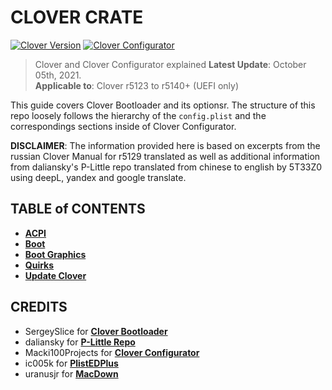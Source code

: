 # CLOVER CRATE
[![Clover Version](https://img.shields.io/badge/Clover-r5140.1-brightgreen.svg)](https://github.com/CloverHackyColor/CloverBootloader/releases)
[![Clover Configurator](https://img.shields.io/badge/CloverConfigurator-15.8.30-orange.svg)](https://mackie100projects.altervista.org/download-clover-configurator/)

> Clover and Clover Configurator explained
> **Latest Update**: October 05th, 2021. </br>
> **Applicable to**: Clover r5123 to r5140+ (UEFI only)

This guide covers Clover Bootloader and its optionsr. The structure of this repo loosely follows the hierarchy of the `config.plist` and the correspondings sections inside of Clover Configurator.

**DISCLAIMER**: The information provided here is based on excerpts from the russian Clover Manual for r5129 translated as well as additional information from daliansky's P-Little repo translated from chinese to english by 5T33Z0 using deepL, yandex and google translate.

## TABLE of CONTENTS
- [**ACPI**](https://github.com/5T33Z0/Clover-Crate/tree/main/ACPI)
- [**Boot**](https://github.com/5T33Z0/Clover-Crate/tree/main/Boot)
- [**Boot Graphics**](https://github.com/5T33Z0/Clover-Crate/tree/main/Boot_Graphics)
- [**Quirks**](https://github.com/5T33Z0/Clover-Crate/tree/main/Quirks)
- [**Update Clover**](https://github.com/5T33Z0/Clover-Crate/tree/main/Update_Clover)

## CREDITS

- SergeySlice for [**Clover Bootloader**](https://github.com/CloverHackyColor/CloverBootloader)
- daliansky for [**P-Little Repo**](https://github.com/daliansky/P-little)
- Macki100Projects for [**Clover Configurator**](https://mackie100projects.altervista.org/download-clover-configurator/)
- ic005k for [**PlistEDPlus**](https://github.com/ic005k/PlistEDPlus)
- uranusjr for [**MacDown**](https://macdown.uranusjr.com/)